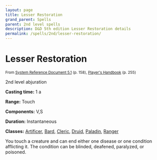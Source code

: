 ```yaml
---
layout: page
title: Lesser Restoration
grand_parent: Spells
parent: 2nd level spells 
description: D&D 5th edition Lesser Restoration details
permalink: /spells/2nd/lesser-restoration/
---
```


# Lesser Restoration

<small>From <a target="_blank" href="https://media.wizards.com/2016/downloads/DND/SRD-OGL_V5.1.pdf">System Reference Document 5.1</a> (p. 158), <a target="_blank" href="https://dnd.wizards.com/products/tabletop-games/rpg-products/rpg_playershandbook">Player's Handbook</a> (p. 255)</small>


2nd level abjuration

**Casting time:** 1 a

**Range:** Touch

**Components:** V,S 

**Duration:** Instantaneous

**Classes:** [Artificer](/classes/artificer/), [Bard](/classes/bard/), [Cleric](/classes/cleric/), [Druid](/classes/druid/), [Paladin](/classes/paladin/), [Ranger](/classes/ranger/)

You touch a creature and can end either one disease or one condition afflicting it. The condition can be blinded, deafened, paralyzed, or poisoned.